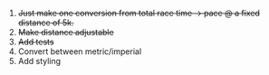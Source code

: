 1. ~~Just make one conversion from total race time -> pace @ a fixed distance of 5k.~~
2. ~~Make distance adjustable~~
3. ~~Add tests~~
3. Convert between metric/imperial
4. Add styling
